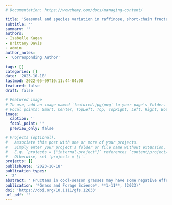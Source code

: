 ```yaml
---
# Documentation: https://wowchemy.com/docs/managing-content/

title: 'Seasonal and species variation in raffinose, short-chain fructan, and long-chain fructan accumulation in tall fescue (Festuca arundinacea Schreb.) and timothy (Phleum pratense L.) grown in Central Kentucky'
subtitle: ''
summary: ''
authors:
- Isabelle Kagan
- Brittany Davis
- admin
author_notes:
- 'Corresponding Author'

tags: []
categories: []
date: '2023-10-18'
lastmod: 2022-05-09T10:11:44-04:00
featured: false
draft: false

# Featured image
# To use, add an image named `featured.jpg/png` to your page's folder.
# Focal points: Smart, Center, TopLeft, Top, TopRight, Left, Right, BottomLeft, Bottom, BottomRight.
image:
  caption: ''
  focal_point: ''
  preview_only: false

# Projects (optional).
#   Associate this post with one or more of your projects.
#   Simply enter your project's folder or file name without extension.
#   E.g. `projects = ["internal-project"]` references `content/project/deep-learning/index.md`.
#   Otherwise, set `projects = []`.
projects: []
publishDate: '2023-10-18'
publication_types:
- '2'
abstract: ' Fructans in cool-season grasses may have some negative effects on equine health. However, they may have positive effects on ruminant performance, and fructans of different lengths appear to be metabolized differently in the rumen. Hence, seasonal variation in fructan concentrations may impact equine and ruminant performance. Long-chain fructan with degree of polymerization (DP) > 8, short-chain fructan (DP 4 to 8), raffinose, and three fructan trisaccharides were profiled and quantified in timothy (Phleum pratense L.) cultivar ‘Clair’ and tall fescue (Festuca arundinacea Schreb.) cultivar ‘Cajun II’ harvested in April, June, August, and October of two consecutive years in central Kentucky. Harvest year influenced concentrations of long-chain fructan (p = .0017). Harvest date influenced species differences in raffinose (p = .0035), which was most abundant in timothy in June, and in 1-kestose and neokestose (p < .0001), which were most abundant in tall fescue in April. Harvest date influenced species differences in short- and long-chain fructan (p < .0001). Tall fescue had two- to three-fold more short-chain fructan than timothy in April, August, and October. Timothy had two- to five-fold more long-chain fructan than tall fescue in April, June, and October. Species choice and weather patterns may have contributed to relatively low concentrations of all the carbohydrates measured in this study. Fermentation or feeding studies could help to determine if the concentrations present could affect equine health or ruminant performance.'
publication: '*Grass and Forage Science*, **1-11**, (2023)'
doi: 'https://doi.org/10.1111/gfs.12633'
url_pdf: ''
---
```

